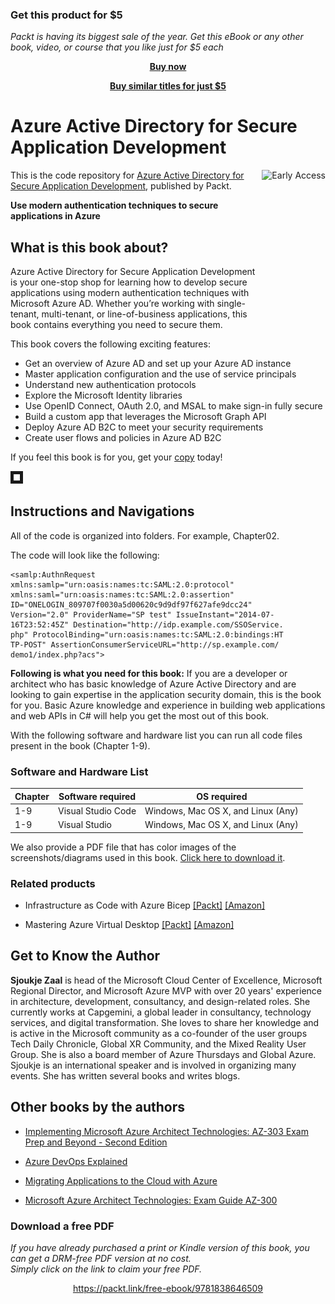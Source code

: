 
### Get this product for $5

<i>Packt is having its biggest sale of the year. Get this eBook or any other book, video, or course that you like just for $5 each</i>


<b><p align='center'>[Buy now](https://packt.link/9781838646509)</p></b>


<b><p align='center'>[Buy similar titles for just $5](https://subscription.packtpub.com/search)</p></b>


# Azure Active Directory for Secure Application Development

<a href="https://www.packtpub.com/product/azure-active-directory-for-secure-application-development/9781838646509?utm_source=github&utm_medium=repository&utm_campaign=9781838646509"><img src="https://static.packt-cdn.com/products/9781838646509/cover/smaller" alt="Early Access" height="256px" align="right"></a>

This is the code repository for [Azure Active Directory for Secure Application Development](https://www.packtpub.com/product/azure-active-directory-for-secure-application-development/9781838646509?utm_source=github&utm_medium=repository&utm_campaign=9781838646509), published by Packt.

**Use modern authentication techniques to secure applications in Azure**

## What is this book about?
Azure Active Directory for Secure Application Development is your one-stop shop for learning how to develop secure applications using modern authentication techniques with Microsoft Azure AD. Whether you’re working with single-tenant, multi-tenant, or line-of-business applications, this book contains everything you need to secure them. 

This book covers the following exciting features:
* Get an overview of Azure AD and set up your Azure AD instance
* Master application configuration and the use of service principals
* Understand new authentication protocols
* Explore the Microsoft Identity libraries
* Use OpenID Connect, OAuth 2.0, and MSAL to make sign-in fully secure
* Build a custom app that leverages the Microsoft Graph API
* Deploy Azure AD B2C to meet your security requirements
* Create user flows and policies in Azure AD B2C

If you feel this book is for you, get your [copy](https://www.amazon.com/dp/1838646507) today!

<a href="https://www.packtpub.com/?utm_source=github&utm_medium=banner&utm_campaign=GitHubBanner"><img src="https://raw.githubusercontent.com/PacktPublishing/GitHub/master/GitHub.png" 
alt="https://www.packtpub.com/" border="5" /></a>

## Instructions and Navigations
All of the code is organized into folders. For example, Chapter02.

The code will look like the following:
```
<samlp:AuthnRequest
xmlns:samlp="urn:oasis:names:tc:SAML:2.0:protocol"
xmlns:saml="urn:oasis:names:tc:SAML:2.0:assertion"
ID="ONELOGIN_809707f0030a5d00620c9d9df97f627afe9dcc24"
Version="2.0" ProviderName="SP test" IssueInstant="2014-07-
16T23:52:45Z" Destination="http://idp.example.com/SSOService.
php" ProtocolBinding="urn:oasis:names:tc:SAML:2.0:bindings:HT
TP-POST" AssertionConsumerServiceURL="http://sp.example.com/
demo1/index.php?acs">
```

**Following is what you need for this book:**
If you are a developer or architect who has basic knowledge of Azure Active Directory and are looking to gain expertise in the application security domain, this is the book for you. Basic Azure knowledge and experience in building web applications and web APIs in C# will help you get the most out of this book.

With the following software and hardware list you can run all code files present in the book (Chapter 1-9).
### Software and Hardware List
| Chapter | Software required | OS required |
| -------- | ------------------------------------ | ----------------------------------- |
| 1-9 | Visual Studio Code | Windows, Mac OS X, and Linux (Any) |
| 1-9 | Visual Studio | Windows, Mac OS X, and Linux (Any) |

We also provide a PDF file that has color images of the screenshots/diagrams used in this book. [Click here to download it](https://static.packt-cdn.com/downloads/9781838646509_ColorImages.pdf).

### Related products
* Infrastructure as Code with Azure Bicep [[Packt]](https://subscription.packtpub.com/product/cloud_and_networking/9781801813747?utm_source=github&utm_medium=repository&utm_campaign=9781801813747) [[Amazon]](https://www.amazon.com/dp/1801813744)

* Mastering Azure Virtual Desktop [[Packt]](https://subscription.packtpub.com/product/cloud_and_networking/9781801075022?utm_source=github&utm_medium=repository&utm_campaign=9781801075022) [[Amazon]](https://www.amazon.com/dp/1801075026)

## Get to Know the Author
**Sjoukje Zaal**
is head of the Microsoft Cloud Center of Excellence, Microsoft Regional Director, and Microsoft Azure MVP with over 20 years' experience in architecture, development, consultancy, and design-related roles. She currently works at Capgemini, a global leader in consultancy, technology services, and digital transformation. She loves to share her knowledge and is active in the Microsoft community as a co-founder of the user groups Tech Daily Chronicle, Global XR Community, and the Mixed Reality User Group. She is also a board member of Azure Thursdays and Global Azure. Sjoukje is an international speaker and is involved in organizing many events. She has written several books and writes blogs.

## Other books by the authors
* [Implementing Microsoft Azure Architect Technologies: AZ-303 Exam Prep and Beyond - Second Edition](https://www.packtpub.com/product/implementing-microsoft-azure-architect-technologies-az-303-exam-prep-and-beyond-second-edition/9781800568570?utm_source=github&utm_medium=repository&utm_campaign=9781800568570)

* [Azure DevOps Explained](https://www.packtpub.com/product/azure-devops-explained/9781800563513?utm_source=github&utm_medium=repository&utm_campaign=9781800563513)

* [Migrating Applications to the Cloud with Azure](https://www.packtpub.com/product/migrating-applications-to-the-cloud-with-azure/9781839217470?utm_source=github&utm_medium=repository&utm_campaign=9781839217470)

* [Microsoft Azure Architect Technologies: Exam Guide AZ-300](https://www.packtpub.com/product/microsoft-azure-architect-technologies-exam-guide-az-300/9781838553531?utm_source=github&utm_medium=repository&utm_campaign=9781838553531)
### Download a free PDF

 <i>If you have already purchased a print or Kindle version of this book, you can get a DRM-free PDF version at no cost.<br>Simply click on the link to claim your free PDF.</i>
<p align="center"> <a href="https://packt.link/free-ebook/9781838646509">https://packt.link/free-ebook/9781838646509 </a> </p>